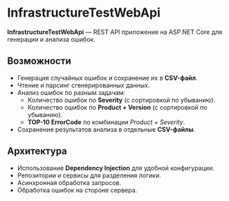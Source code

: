 # InfrastructureTestWebApi

**InfrastructureTestWebApi** — REST API приложение на ASP.NET Core для генерации и анализа ошибок.

## Возможности
- Генерация случайных ошибок и сохранение их в **CSV-файл**.  
- Чтение и парсинг сгенерированных данных.  
- Анализ ошибок по разным задачам:  
  - Количество ошибок по **Severity** (с сортировкой по убыванию).  
  - Количество ошибок по **Product + Version** (с сортировкой по убыванию).  
  - **TOP-10 ErrorCode** по комбинации *Product + Severity*.  
- Сохранение результатов анализа в отдельные **CSV-файлы**.  

## Архитектура
- Использование **Dependency Injection** для удобной конфигурации.  
- Репозитории и сервисы для разделения логики.  
- Асинхронная обработка запросов.  
- Обработка ошибок на стороне сервера. 
